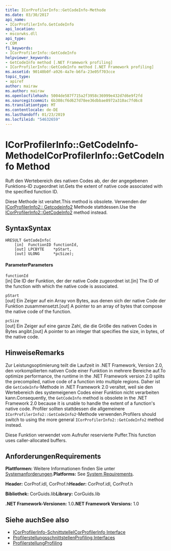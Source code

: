 ```yaml
---
title: ICorProfilerInfo::GetCodeInfo-Methode
ms.date: 03/30/2017
api_name:
- ICorProfilerInfo.GetCodeInfo
api_location:
- mscorwks.dll
api_type:
- COM
f1_keywords:
- ICorProfilerInfo::GetCodeInfo
helpviewer_keywords:
- GetCodeInfo method [.NET Framework profiling]
- ICorProfilerInfo::GetCodeInfo method [.NET Framework profiling]
ms.assetid: 90140b0f-a926-4a7e-b6fa-23e05f703cce
topic_type:
- apiref
author: mairaw
ms.author: mairaw
ms.openlocfilehash: 5004de587f715a2f3958c36999e432d7d6e9f2fd
ms.sourcegitcommit: 6b308cf6d627d78ee36dbbae8972a310ac7fd6c8
ms.translationtype: MT
ms.contentlocale: de-DE
ms.lasthandoff: 01/23/2019
ms.locfileid: "54632659"
---
```

# <a name="icorprofilerinfogetcodeinfo-method"></a><span data-ttu-id="05ed0-102">ICorProfilerInfo::GetCodeInfo-Methode</span><span class="sxs-lookup"><span data-stu-id="05ed0-102">ICorProfilerInfo::GetCodeInfo Method</span></span>
<span data-ttu-id="05ed0-103">Ruft den Wertebereich des nativen Codes ab, der der angegebenen Funktions-ID zugeordnet ist.</span><span class="sxs-lookup"><span data-stu-id="05ed0-103">Gets the extent of native code associated with the specified function ID.</span></span>  
  
 <span data-ttu-id="05ed0-104">Diese Methode ist veraltet.</span><span class="sxs-lookup"><span data-stu-id="05ed0-104">This method is obsolete.</span></span> <span data-ttu-id="05ed0-105">Verwenden der [ICorProfilerInfo2:: Getcodeinfo2](../../../../docs/framework/unmanaged-api/profiling/icorprofilerinfo2-getcodeinfo2-method.md) Methode stattdessen.</span><span class="sxs-lookup"><span data-stu-id="05ed0-105">Use the [ICorProfilerInfo2::GetCodeInfo2](../../../../docs/framework/unmanaged-api/profiling/icorprofilerinfo2-getcodeinfo2-method.md) method instead.</span></span>  
  
## <a name="syntax"></a><span data-ttu-id="05ed0-106">Syntax</span><span class="sxs-lookup"><span data-stu-id="05ed0-106">Syntax</span></span>  
  
```  
HRESULT GetCodeInfo(  
    [in]  FunctionID functionId,  
    [out] LPCBYTE    *pStart,  
    [out] ULONG      *pcSize);  
```  
  
#### <a name="parameters"></a><span data-ttu-id="05ed0-107">Parameter</span><span class="sxs-lookup"><span data-stu-id="05ed0-107">Parameters</span></span>  
 `functionId`  
 <span data-ttu-id="05ed0-108">[in] Die ID der Funktion, der der native Code zugeordnet ist.</span><span class="sxs-lookup"><span data-stu-id="05ed0-108">[in] The ID of the function with which the native code is associated.</span></span>  
  
 `pStart`  
 <span data-ttu-id="05ed0-109">[out] Ein Zeiger auf ein Array von Bytes, aus denen sich der native Code der Funktion zusammensetzt.</span><span class="sxs-lookup"><span data-stu-id="05ed0-109">[out] A pointer to an array of bytes that compose the native code of the function.</span></span>  
  
 `pcSize`  
 <span data-ttu-id="05ed0-110">[out] Ein Zeiger auf eine ganze Zahl, die die Größe des nativen Codes in Bytes angibt.</span><span class="sxs-lookup"><span data-stu-id="05ed0-110">[out] A pointer to an integer that specifies the size, in bytes, of the native code.</span></span>  
  
## <a name="remarks"></a><span data-ttu-id="05ed0-111">Hinweise</span><span class="sxs-lookup"><span data-stu-id="05ed0-111">Remarks</span></span>  
 <span data-ttu-id="05ed0-112">Zur Leistungsoptimierung teilt die Laufzeit in .NET Framework, Version 2.0, den vorkompilierten nativen Code einer Funktion in mehrere Bereiche auf.</span><span class="sxs-lookup"><span data-stu-id="05ed0-112">To optimize performance, the runtime in the .NET Framework version 2.0 splits the precompiled, native code of a function into multiple regions.</span></span> <span data-ttu-id="05ed0-113">Daher ist die `GetCodeInfo`-Methode in .NET Framework 2.0 veraltet, weil sie den Wertebereich des systemeigenen Codes einer Funktion nicht verarbeiten kann.</span><span class="sxs-lookup"><span data-stu-id="05ed0-113">Consequently, the `GetCodeInfo` method is obsolete in the .NET Framework 2.0 because it is unable to handle the extent of a function's native code.</span></span> <span data-ttu-id="05ed0-114">Profiler sollten stattdessen die allgemeinere `ICorProfilerInfo2::GetCodeInfo2`-Methode verwenden.</span><span class="sxs-lookup"><span data-stu-id="05ed0-114">Profilers should switch to using the more general `ICorProfilerInfo2::GetCodeInfo2` method instead.</span></span>  
  
 <span data-ttu-id="05ed0-115">Diese Funktion verwendet vom Aufrufer reservierte Puffer.</span><span class="sxs-lookup"><span data-stu-id="05ed0-115">This function uses caller-allocated buffers.</span></span>  
  
## <a name="requirements"></a><span data-ttu-id="05ed0-116">Anforderungen</span><span class="sxs-lookup"><span data-stu-id="05ed0-116">Requirements</span></span>  
 <span data-ttu-id="05ed0-117">**Plattformen:** Weitere Informationen finden Sie unter [Systemanforderungen](../../../../docs/framework/get-started/system-requirements.md).</span><span class="sxs-lookup"><span data-stu-id="05ed0-117">**Platforms:** See [System Requirements](../../../../docs/framework/get-started/system-requirements.md).</span></span>  
  
 <span data-ttu-id="05ed0-118">**Header:** CorProf.idl, CorProf.h</span><span class="sxs-lookup"><span data-stu-id="05ed0-118">**Header:** CorProf.idl, CorProf.h</span></span>  
  
 <span data-ttu-id="05ed0-119">**Bibliothek:** CorGuids.lib</span><span class="sxs-lookup"><span data-stu-id="05ed0-119">**Library:** CorGuids.lib</span></span>  
  
 <span data-ttu-id="05ed0-120">**.NET Framework-Versionen:** 1.0</span><span class="sxs-lookup"><span data-stu-id="05ed0-120">**.NET Framework Versions:** 1.0</span></span>  
  
## <a name="see-also"></a><span data-ttu-id="05ed0-121">Siehe auch</span><span class="sxs-lookup"><span data-stu-id="05ed0-121">See also</span></span>
- [<span data-ttu-id="05ed0-122">ICorProfilerInfo-Schnittstelle</span><span class="sxs-lookup"><span data-stu-id="05ed0-122">ICorProfilerInfo Interface</span></span>](../../../../docs/framework/unmanaged-api/profiling/icorprofilerinfo-interface.md)
- [<span data-ttu-id="05ed0-123">Profilerstellungsschnittstellen</span><span class="sxs-lookup"><span data-stu-id="05ed0-123">Profiling Interfaces</span></span>](../../../../docs/framework/unmanaged-api/profiling/profiling-interfaces.md)
- [<span data-ttu-id="05ed0-124">Profilerstellung</span><span class="sxs-lookup"><span data-stu-id="05ed0-124">Profiling</span></span>](../../../../docs/framework/unmanaged-api/profiling/index.md)
